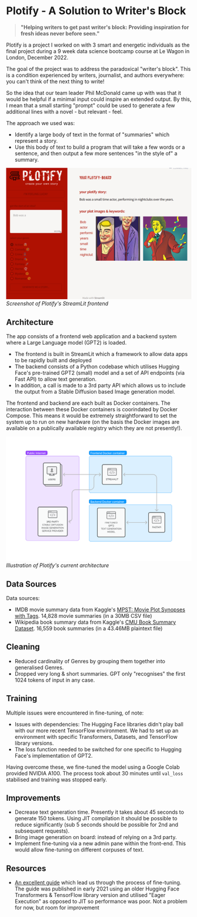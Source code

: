 # Plotify - A Solution to Writer's Block

> __"Helping writers to get past writer's block: Providing inspiration for fresh ideas never before seen."__

Plotify is a project I worked on with 3 smart and energetic individuals as the final project during a 9 week data science bootcamp course at Le Wagon in London, December 2022.

The goal of the project was to address the paradoxical "writer's block". This is a condition experienced by writers, journalist, and authors everywhere: you can't think of the next thing to write!

So the idea that our team leader Phil McDonald came up with was that it would be helpful if a minimal input could inspire an extended output. By this, I mean that a small starting "prompt" could be used to generate a few additional lines with a novel - but relevant - feel.

The approach we used was:

- Identify a large body of text in the format of "summaries" which represent a story.
- Use this body of text to build a program that will take a few words or a sentence, and then output a few more sentences "in the style of" a summary.

![frontend_screenshot.png|300](readme_assets/frontend_screenshot.png)
_Screenshot of Plotify's StreamLit frontend_

## Architecture

The app consists of a frontend web application and a backend system where a Large Language model (GPT2) is loaded.

- The frontend is built in StreamLit which a framework to allow data apps to be rapidly built and deployed
- The backend consists of a Python codebase which utilises Hugging Face's pre-trained GPT2 (small) model and a set of API endpoints (via Fast API) to allow text generation.
- In addition, a call is made to a 3rd party API which allows us to include the output from a Stable Diffusion based Image generation model.

The frontend and backend are each built as Docker containers. The interaction between these Docker containers is coorindated by Docker Compose. This means it would be extremely straightforward to set the system up to run on new hardware (on the basis the Docker images are available on a publically available registry which they are not presently!).

![plotify_architecture.png|300](readme_assets/plotify_architecture.png)
_Illustration of Plotify's current architecture_

## Data Sources

Data sources:

- IMDB movie summary data from Kaggle's [MPST: Movie Plot Synopses with Tags](https://www.kaggle.com/datasets/cryptexcode/mpst-movie-plot-synopses-with-tags). 14,828 movie summaries (in a 30MB CSV file)
- Wikipedia book summary data from Kaggle's [CMU Book Summary Dataset](https://www.kaggle.com/datasets/ymaricar/cmu-book-summary-dataset). 16,559 book summaries (in a 43.46MB plaintext file)

## Cleaning

- Reduced cardinality of Genres by grouping them together into generalised Genres.
- Dropped very long & short summaries. GPT only "recognises" the first 1024 tokens of input in any case.

## Training

Multiple issues were encountered in fine-tuning, of note:

- Issues with dependencies: The Hugging Face libraries didn't play ball with our more recent TensorFlow environment. We had to set up an environment with specific Transformers, Datasets, and TensorFlow library versions.
- The loss function needed to be switched for one specific to Hugging Face's implementation of GPT2.

Having overcome these, we fine-tuned the model using a Google Colab provided NVIDIA A100. The process took about 30 minutes until `val_loss` stabilised and training was stopped early.

## Improvements

- Decrease text generation time. Presently it takes about 45 seconds to generate 150 tokens. Using JIT compilation it should be possible to reduce significantly (sub 5 seconds should be possible for 2nd and subsequent requests).
- Bring image generation on board: instead of relying on a 3rd party.
- Implement fine-tuning via a new admin pane within the front-end. This would allow fine-tuning on different corpuses of text.

## Resources

- [An excellent guide](https://data-dive.com/finetune-german-gpt2-on-tpu-transformers-tensorflow-for-text-generation-of-reviews/) which lead us through the process of fine-tuning. The guide was published in early 2021 using an older Hugging Face Transformers & TensorFlow library version and utilised "Eager Execution" as opposed to JIT so performance was poor. Not a problem for now, but room for improvement



